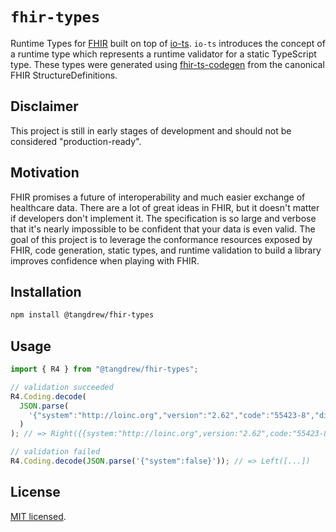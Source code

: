 # `fhir-types`

Runtime Types for [FHIR](https://www.hl7.org/fhir/) built on top of [io-ts](https://github.com/gcanti/io-ts). `io-ts` introduces the concept of a runtime type which represents a runtime validator for a static TypeScript type. These types were generated using [fhir-ts-codegen](../fhir-ts-codegen/README.md) from the canonical FHIR StructureDefinitions.

## Disclaimer

This project is still in early stages of development and should not be considered "production-ready".

## Motivation

FHIR promises a future of interoperability and much easier exchange of healthcare data. There are a lot of great ideas in FHIR, but it doesn't matter if developers don't implement it. The specification is so large and verbose that it's nearly impossible to be confident that your data is even valid. The goal of this project is to leverage the conformance resources exposed by FHIR, code generation, static types, and runtime validation to build a library improves confidence when playing with FHIR.

## Installation

```sh
npm install @tangdrew/fhir-types
```

## Usage

```typescript
import { R4 } from "@tangdrew/fhir-types";

// validation succeeded
R4.Coding.decode(
  JSON.parse(
    '{"system":"http://loinc.org","version":"2.62","code":"55423-8","display":"Number of steps in unspecified time Pedometer"}'
  )
); // => Right({{system:"http://loinc.org",version:"2.62",code:"55423-8",display:"Number of steps in unspecified time Pedometer"})

// validation failed
R4.Coding.decode(JSON.parse('{"system":false}')); // => Left([...])
```

## License

[MIT licensed](./LICENSE).
